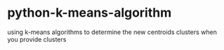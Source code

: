 # python-k-means-algorithm
using k-means algorithms to determine the new centroids clusters when you provide clusters
